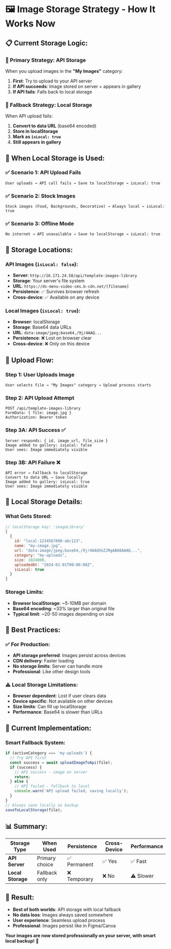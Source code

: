 # 🖼️ **Image Storage Strategy - How It Works Now**

## **📋 Current Storage Logic:**

### **🎯 Primary Strategy: API Storage**
When you upload images in the **"My Images"** category:
1. **First**: Try to upload to your API server
2. **If API succeeds**: Image stored on server + appears in gallery
3. **If API fails**: Falls back to local storage

### **🔄 Fallback Strategy: Local Storage**
When API upload fails:
1. **Convert to data URL** (base64 encoded)
2. **Store in localStorage** 
3. **Mark as `isLocal: true`**
4. **Still appears in gallery**

## **📍 When Local Storage is Used:**

### **✅ Scenario 1: API Upload Fails**
```
User uploads → API call fails → Save to localStorage → isLocal: true
```

### **✅ Scenario 2: Stock Images**
```
Stock images (Food, Backgrounds, Decorative) → Always local → isLocal: true
```

### **✅ Scenario 3: Offline Mode**
```
No internet → API unavailable → Save to localStorage → isLocal: true
```

## **🎯 Storage Locations:**

### **API Images** (`isLocal: false`):
- **Server**: `http://16.171.24.58/api/template-images-library`
- **Storage**: Your server's file system
- **URL**: `https://ds-menu-video-cms.b-cdn.net/[filename]`
- **Persistence**: ✅ Survives browser refresh
- **Cross-device**: ✅ Available on any device

### **Local Images** (`isLocal: true`):
- **Browser**: localStorage
- **Storage**: Base64 data URLs
- **URL**: `data:image/jpeg;base64,/9j/4AAQ...`
- **Persistence**: ❌ Lost on browser clear
- **Cross-device**: ❌ Only on this device

## **🔄 Upload Flow:**

### **Step 1: User Uploads Image**
```
User selects file → "My Images" category → Upload process starts
```

### **Step 2: API Upload Attempt**
```
POST /api/template-images-library
FormData: { file: image.jpg }
Authorization: Bearer token
```

### **Step 3A: API Success** ✅
```
Server responds: { id, image_url, file_size }
Image added to gallery: isLocal: false
User sees: Image immediately visible
```

### **Step 3B: API Failure** ❌
```
API error → Fallback to localStorage
Convert to data URL → Save locally
Image added to gallery: isLocal: true
User sees: Image immediately visible
```

## **💾 Local Storage Details:**

### **What Gets Stored:**
```javascript
// localStorage key: 'imageLibrary'
[
  {
    id: "local-1234567890-abc123",
    name: "my-image.jpg",
    url: "data:image/jpeg;base64,/9j/4AAQSkZJRgABAQAAAQ...",
    category: "my-uploads",
    size: 1024000,
    uploadedAt: "2024-01-01T00:00:00Z",
    isLocal: true
  }
]
```

### **Storage Limits:**
- **Browser localStorage**: ~5-10MB per domain
- **Base64 encoding**: ~33% larger than original file
- **Typical limit**: ~20-50 images depending on size

## **🎯 Best Practices:**

### **✅ For Production:**
- **API storage preferred**: Images persist across devices
- **CDN delivery**: Faster loading
- **No storage limits**: Server can handle more
- **Professional**: Like other design tools

### **⚠️ Local Storage Limitations:**
- **Browser dependent**: Lost if user clears data
- **Device specific**: Not available on other devices
- **Size limits**: Can fill up localStorage
- **Performance**: Base64 is slower than URLs

## **🔧 Current Implementation:**

### **Smart Fallback System:**
```typescript
if (activeCategory === 'my-uploads') {
  // Try API first
  const success = await uploadImageToApi(file);
  if (success) {
    // API success - image on server
    return;
  } else {
    // API failed - fallback to local
    console.warn('API upload failed, saving locally');
  }
}
// Always save locally as backup
saveToLocalStorage(file);
```

## **📊 Summary:**

| Storage Type | When Used | Persistence | Cross-Device | Performance |
|-------------|-----------|-------------|--------------|-------------|
| **API Server** | Primary choice | ✅ Permanent | ✅ Yes | ✅ Fast |
| **Local Storage** | Fallback only | ❌ Temporary | ❌ No | ⚠️ Slower |

## **🎉 Result:**
- **Best of both worlds**: API storage with local fallback
- **No data loss**: Images always saved somewhere
- **User experience**: Seamless upload process
- **Professional**: Images persist like in Figma/Canva

**Your images are now stored professionally on your server, with smart local backup!** 🚀
